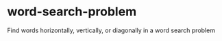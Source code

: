 # word-search-problem

Find words horizontally, vertically, or diagonally in a word search problem

